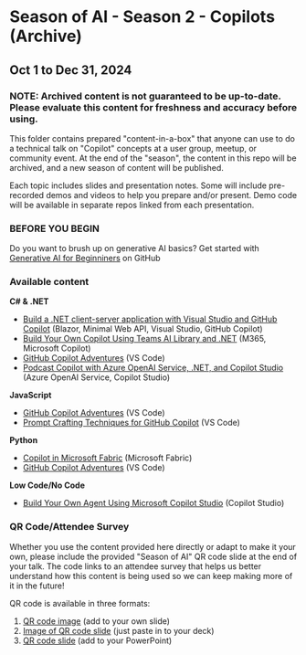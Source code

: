 # Season of AI - Season 2 - Copilots (Archive)

## Oct 1 to Dec 31, 2024
### NOTE: Archived content is not guaranteed to be up-to-date. Please evaluate this content for freshness and accuracy before using.

This folder contains prepared "content-in-a-box" that anyone can use to do a technical talk on "Copilot" concepts at a user group, meetup, or community event. At the end of the "season", the content in this repo will be archived, and a new season of content will be published.

Each topic includes slides and presentation notes. Some will include pre-recorded demos and videos to help you prepare and/or present. Demo code will be available in separate repos linked from each presentation.

### BEFORE YOU BEGIN

Do you want to brush up on generative AI basics? Get started with [Generative AI for Beginniners](https://microsoft.github.io/generative-ai-for-beginners/) on GitHub

### Available content
**C# & .NET**
- [Build a .NET client-server application with Visual Studio and GitHub Copilot](./client-server-app-vs-copilot-dotnet.md) (Blazor, Minimal Web API, Visual Studio, GitHub Copilot)
- [Build Your Own Copilot Using Teams AI Library and .NET](./build-your-own-copilot-teams-ai-library.md) (M365, Microsoft Copilot)
- [GitHub Copilot Adventures](./github-copilot-adventures.md) (VS Code)
- [Podcast Copilot with Azure OpenAI Service, .NET, and Copilot Studio](./podcast-copilot-azure-openai-dotnet-copilot-studio.md) (Azure OpenAI Service, Copilot Studio)

**JavaScript** 
- [GitHub Copilot Adventures](./github-copilot-adventures.md) (VS Code)
- [Prompt Crafting Techniques for GitHub Copilot](./prompt-crafting-techniques-github-copilot.md) (VS Code)

**Python**
- [Copilot in Microsoft Fabric](./copilot-in-microsoft-fabric.md) (Microsoft Fabric)
- [GitHub Copilot Adventures](./github-copilot-adventures.md) (VS Code)

**Low Code/No Code**
- [Build Your Own Agent Using Microsoft Copilot Studio](./build-your-own-agent-with-microsoft-copilot-studio.md) (Copilot Studio)

### QR Code/Attendee Survey

Whether you use the content provided here directly or adapt to make it your own, please include the provided "Season of AI" QR code slide at the end of your talk. The code links to an attendee survey that helps us better understand how this content is being used so we can keep making more of it in the future!

QR code is available in three formats:

1. [QR code image](SeasonOfAI-AttendeeSurvey-QR.png) (add to your own slide)
2. [Image of QR code slide](SeasonOfAI-AttendeeSurveyQR-Slide.png) (just paste in to your deck)
3. [QR code slide](SeasonOfAI-AttendeeSurveyQR-Slide.pptx) (add to your PowerPoint)
